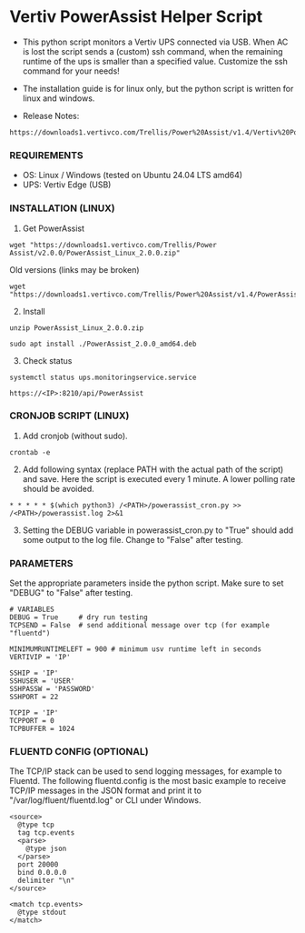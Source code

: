 # Vertiv PowerAssist Helper Script
- This python script monitors a Vertiv UPS connected via USB. When AC is lost the script sends a (custom) ssh command, when the remaining runtime of the ups is smaller than a specified value. Customize the ssh command for your needs!
- The installation guide is for linux only, but the python script is written for linux and windows.

- Release Notes:
```
https://downloads1.vertivco.com/Trellis/Power%20Assist/v1.4/Vertiv%20Power%20Assist%20Release%20Notes%20v1.4_VERTIV.pdf
```

### REQUIREMENTS
- OS: Linux / Windows (tested on Ubuntu 24.04 LTS amd64)
- UPS: Vertiv Edge (USB)

### INSTALLATION (LINUX)
1) Get PowerAssist
```
wget "https://downloads1.vertivco.com/Trellis/Power Assist/v2.0.0/PowerAssist_Linux_2.0.0.zip"
```

Old versions (links may be broken)
```
wget "https://downloads1.vertivco.com/Trellis/Power%20Assist/v1.4/PowerAssist_Linux_1.4.0.zip"
```

2) Install
```
unzip PowerAssist_Linux_2.0.0.zip
```

```
sudo apt install ./PowerAssist_2.0.0_amd64.deb
```
  
3) Check status
```
systemctl status ups.monitoringservice.service
```
```
https://<IP>:8210/api/PowerAssist
```

### CRONJOB SCRIPT (LINUX)
1) Add cronjob (without sudo).
```
crontab -e
```
2) Add following syntax (replace PATH with the actual path of the script) and save. Here the script is executed every 1 minute. A lower polling rate should be avoided.
```
* * * * * $(which python3) /<PATH>/powerassist_cron.py >> /<PATH>/powerassist.log 2>&1
```
3) Setting the DEBUG variable in powerassist_cron.py to "True" should add some output to the log file. Change to "False" after testing.


### PARAMETERS
Set the appropriate parameters inside the python script. Make sure to set "DEBUG" to "False" after testing.
```
# VARIABLES
DEBUG = True     # dry run testing
TCPSEND = False  # send additional message over tcp (for example "fluentd")

MINIMUMRUNTIMELEFT = 900 # minimum usv runtime left in seconds
VERTIVIP = 'IP'

SSHIP = 'IP'
SSHUSER = 'USER'
SSHPASSW = 'PASSWORD'
SSHPORT = 22

TCPIP = 'IP'
TCPPORT = 0
TCPBUFFER = 1024
```

### FLUENTD CONFIG (OPTIONAL)
The TCP/IP stack can be used to send logging messages, for example to Fluentd. The following fluentd.config is the most basic example to receive TCP/IP messages in the JSON format and print it to "/var/log/fluent/fluentd.log" or CLI under Windows.
```
<source>
  @type tcp
  tag tcp.events
  <parse>
    @type json
  </parse>
  port 20000
  bind 0.0.0.0
  delimiter "\n"
</source>

<match tcp.events>
  @type stdout
</match>
```
